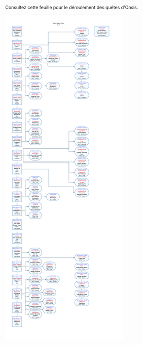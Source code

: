 Consultez cette feuille pour le déroulement des quêtes d'Oasis.

<img src="../../../img/wiki/oasis_info.png">
